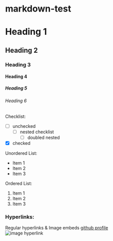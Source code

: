 # markdown-test

# Heading 1
## Heading 2
### Heading 3
#### Heading 4
##### Heading 5
###### Heading 6

Checklist:
- [ ] unchecked
  - [ ] nested checklist
    - [ ] doubled nested
- [x] checked

Unordered List:
- Item 1
- Item 2
- Item 3

Ordered List: 
1. Item 1
2. Item 2
3. Item 3

### Hyperlinks: 
Regular hyperlinks & Image embeds
[github profile](https://github.com/rbgk)  
![image hyperlink](https://avatars.githubusercontent.com/u/50600773?s=96&v=4)
